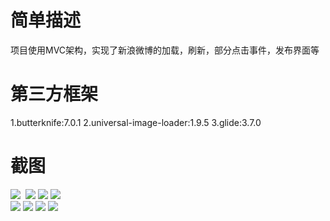 # 简单描述

项目使用MVC架构，实现了新浪微博的加载，刷新，部分点击事件，发布界面等

# 第三方框架

1.butterknife:7.0.1
2.universal-image-loader:1.9.5
3.glide:3.7.0

# 截图

![](https://github.com/skyWY/DayLife/raw/master/images/1.jpg)  ![](https://github.com/skyWY/DayLife/raw/master/images/2.jpg) 
![](https://github.com/skyWY/DayLife/raw/master/images/3.jpg)  ![](https://github.com/skyWY/DayLife/raw/master/images/4.jpg)  
![](https://github.com/skyWY/DayLife/raw/master/images/5.jpg)  ![](https://github.com/skyWY/DayLife/raw/master/images/6.jpg)
![](https://github.com/skyWY/DayLife/raw/master/images/7.jpg)  ![](https://github.com/skyWY/DayLife/raw/master/images/8.jpg) 

